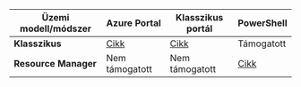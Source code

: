 |**Üzemi modell/módszer**|**Azure Portal**| **Klasszikus portál** | **PowerShell**|
|-------------------------------------|-----------------|---------------------|---------------|
|**Klasszikus** |  [Cikk](../articles/vpn-gateway/vpn-gateway-howto-point-to-site-classic-azure-portal.md)| [Cikk](../articles/vpn-gateway/point-to-site-create.md)  | Támogatott |
|**Resource Manager** |Nem támogatott| Nem támogatott   | [Cikk](../articles/vpn-gateway/vpn-gateway-howto-point-to-site-rm-ps.md)  |




<!--HONumber=Oct16_HO3-->


